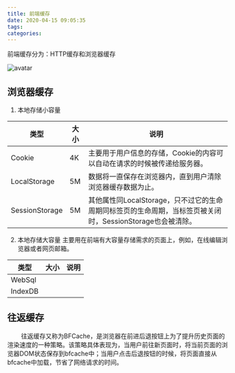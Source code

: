 ```yaml
---
title: 前端缓存
date: 2020-04-15 09:05:35
tags:
categories:
---
```



前端缓存分为：HTTP缓存和浏览器缓存

![avatar](https://upload-images.jianshu.io/upload_images/13277068-efe830b68127838c.png?imageMogr2/auto-orient/strip|imageView2/2/format/webp)






## 浏览器缓存
1. 本地存储小容量

类型 | 大小 | 说明
-|-|-
Cookie | 4K | 主要用于用户信息的存储，Cookie的内容可以自动在请求的时候被传递给服务器。
LocalStorage| 5M | 数据将一直保存在浏览器内，直到用户清除浏览器缓存数据为止。
SessionStorage | 5M | 其他属性同LocalStorage，只不过它的生命周期同标签页的生命周期，当标签页被关闭时，SessionStorage也会被清除。

2. 本地存储大容量
主要用在前端有大容量存储需求的页面上，例如，在线编辑浏览器或者网页邮箱。

类型 | 大小 | 说明
-|-|-
WebSql |  |
IndexDB |  |

## 往返缓存
        往返缓存又称为BFCache，是浏览器在前进后退按钮上为了提升历史页面的渲染速度的一种策略。该策略具体表现为，当用户前往新页面时，将当前页面的浏览器DOM状态保存到bfcache中；当用户点击后退按钮的时候，将页面直接从bfcache中加载，节省了网络请求的时间。
